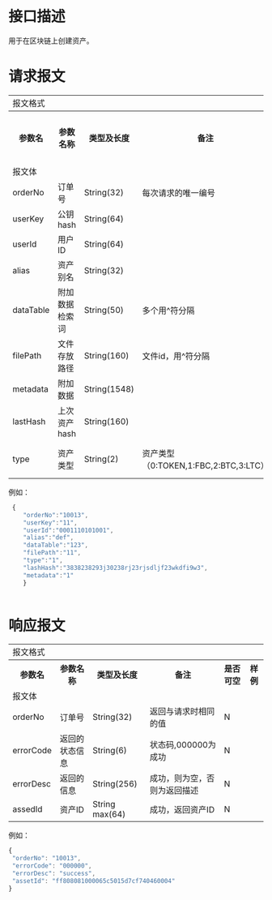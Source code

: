 # 接口描述

用于在区块链上创建资产。

# 请求报文	

<table>
        <tr>
            <td colspan="6">报文格式</td>
        </tr>
        <tr>
            <th>参数名</th>
            <th>参数名称</th>
            <th>类型及长度</th>
            <th>备注</th>
            <th>是否可空</th>
            <th>样例</th>
        </tr>
        <tr>
             <td colspan="6">报文体</td>
        </tr>
        <tr>
            <td>orderNo</td>
            <td>订单号</td>
            <td>String(32)</td>
            <td>每次请求的唯一编号</td>
            <td>N</td>
            <td></td>
        </tr>
        <tr>
            <td>userKey</td>
            <td>公钥hash</td>
            <td>String(64)</td>
            <td></td>
            <td>N</td>
            <td></td>
        </tr>
        <tr>
            <td>userId</td>
            <td>用户ID</td>
            <td>String(64)</td>
            <td></td>
            <td>N</td>
            <td></td>
        </tr>
        <tr>
            <td>alias</td>
            <td>资产别名</td>
            <td>String(32)</td>
            <td></td>
            <td>N</td>
            <td></td>
        </tr>
        <tr>
            <td>dataTable</td>
            <td>附加数据检索词</td>
            <td>String(50)</td>
            <td>多个用^符分隔</td>
            <td>N</td>
            <td></td>
        </tr>
         <tr>
            <td>filePath</td>
            <td>文件存放路径</td>
            <td>String(160)</td>
            <td>文件id，用^符分隔</td>
            <td>N</td>
            <td></td>
        </tr>
         <tr>
            <td>metadata</td>
            <td>附加数据</td>
            <td>String(1548)</td>
            <td></td>
            <td>N</td>
            <td></td>
        </tr>
         <tr>
            <td>lastHash</td>
            <td>上次资产hash</td>
            <td>String(160)</td>
            <td></td>
            <td>N</td>
            <td></td>
        </tr>
         <tr>
            <td>type</td>
            <td>资产类型</td>
            <td>String(2)</td>
            <td>资产类型（0:TOKEN,1:FBC,2:BTC,3:LTC）</td>
            <td>N</td>
            <td>默认0</td>
        </tr>
</table>

 例如：
``` javascript
 {
    "orderNo":"10013",
    "userKey":"11",
    "userId":"0001110101001",
    "alias":"def",
    "dataTable":"123",
    "filePath":"11",
    "type":"1",
    "lashHash":"3838238293j30238rj23rjsdljf23wkdfi9w3",
    "metadata":"1"
    }
    
```

# 响应报文

<table>
        <tr>
            <td colspan="6">报文格式</td>
        </tr>
        <tr>
            <th>参数名</th>
            <th>参数名称</th>
            <th>类型及长度</th>
            <th>备注</th>
            <th>是否可空</th>
            <th>样例</th>
        </tr>
        <tr>
             <td colspan="6">报文体</td>
        </tr>
        <tr>
            <td>orderNo</td>
            <td>订单号</td>
            <td>String(32)</td>
            <td>返回与请求时相同的值</td>
            <td>N</td>
            <td></td>
        </tr>
        <tr>
            <td>errorCode</td>
            <td>返回的状态信息</td>
            <td>String(6)</td>
            <td>状态码,000000为成功</td>
            <td>N</td>
            <td></td>
        </tr>
        <tr>
            <td>errorDesc</td>
            <td>返回的信息</td>
            <td>String(256)</td>
            <td>成功，则为空，否则为返回描述</td>
            <td>N</td>
            <td></td>
        </tr>
        <tr>
            <td>assedId</td>
            <td>资产ID</td>
            <td>String max(64)</td>
            <td>成功，返回资产ID</td>
            <td>N</td>
            <td></td>
        </tr>
</table>


例如：

``` javascript
{
 "orderNo": "10013",
 "errorCode": "000000",
 "errorDesc": "success",
 "assetId": "ff808081000065c5015d7cf740460004"
}
```

